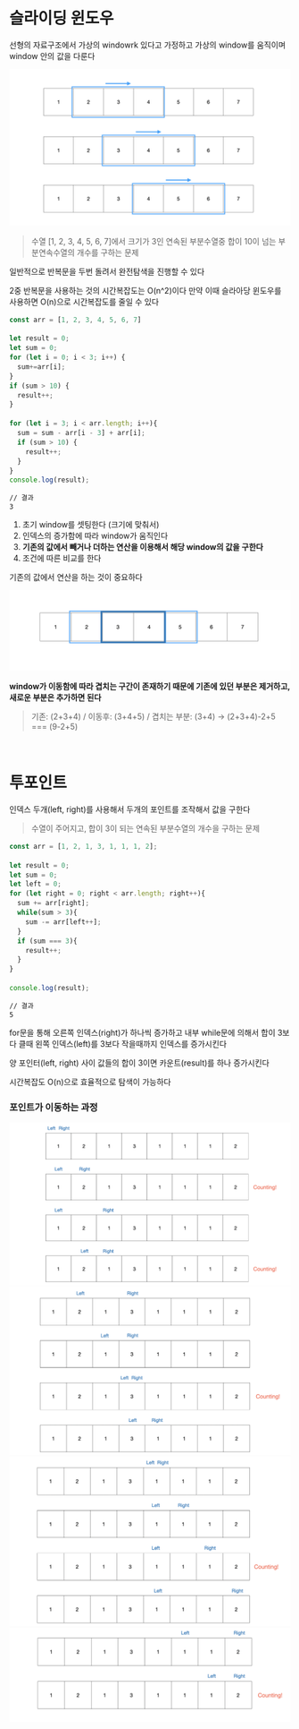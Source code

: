 # 슬라이딩 윈도우
선형의 자료구조에서 가상의 windowrk 있다고 가정하고 가상의 window를 움직이며 window 안의 값을 다룬다

![window](./imgs/window.png)

> 수열 [1, 2, 3, 4, 5, 6, 7]에서 크기가 3인 연속된 부분수열중 합이 10이 넘는 부분연속수열의 개수를 구하는 문제

일반적으로 반복문을 두번 돌려서 완전탐색을 진행할 수 있다

2중 반복문을 사용하는 것의 시간복잡도는 O(n^2)이다 만약 이때 슬라아당 윈도우를 사용하면 O(n)으로 시간복잡도를 줄일 수 있다

```js
const arr = [1, 2, 3, 4, 5, 6, 7]

let result = 0;
let sum = 0;
for (let i = 0; i < 3; i++) {
  sum+=arr[i];
}
if (sum > 10) { 
  result++;
}

for (let i = 3; i < arr.length; i++){
  sum = sum - arr[i - 3] + arr[i];
  if (sum > 10) { 
    result++;
  }
}
console.log(result);
```
```
// 결과
3
```

1. 초기 window를 셋팅한다 (크기에 맞춰서)
2. 인덱스의 증가함에 따라 window가 움직인다
3. **기존의 값에서 빼거나 더하는 연산을 이용해서 해당 window의 값을 구한다**
4. 조건에 따른 비교를 한다

기존의 값에서 연산을 하는 것이 중요하다

![window2](./imgs/window2.png)

**window가 이동함에 따라 겹치는 구간이 존재하기 때문에 기존에 있던 부분은 제거하고, 새로운 부분은 추가하면 된다**

> 기존: (2+3+4) / 이동후: (3+4+5) / 겹치는 부분: (3+4) → (2+3+4)-2+5 === (9-2+5)

<br>

# 투포인트
인덱스 두개(left, right)를 사용해서 두개의 포인트를 조작해서 값을 구한다

> 수열이 주어지고, 합이 3이 되는 연속된 부분수열의 개수을 구하는 문제

```js
const arr = [1, 2, 1, 3, 1, 1, 1, 2];

let result = 0;
let sum = 0;
let left = 0;
for (let right = 0; right < arr.length; right++){
  sum += arr[right];
  while(sum > 3){
    sum -= arr[left++];
  }
  if (sum === 3){
    result++;
  }
}

console.log(result);
```
```
// 결과
5
```

for문을 통해 오른쪽 인덱스(right)가 하나씩 증가하고 내부 while문에 의해서 합이 3보다 클때 왼쪽 인덱스(left)를 3보다 작을때까지 인덱스를 증가시킨다

양 포인터(left, right) 사이 값들의 합이 3이면 카운트(result)를 하나 증가시킨다

시간복잡도 O(n)으로 효율적으로 탐색이 가능하다

<h3>포인트가 이동하는 과정</h3>

![투포인트1](./imgs/투포인트1.png)
![투포인트2](./imgs/투포인트2.png)
![투포인트3](./imgs/투포인트3.png)
![투포인트4](./imgs/투포인트4.png)


